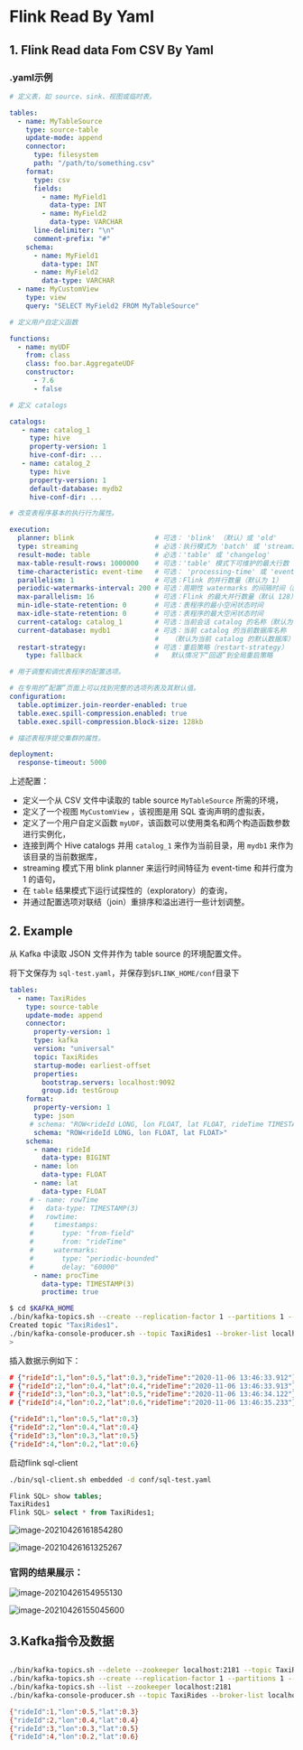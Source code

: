 # Flink Read By Yaml

## 1. Flink Read data Fom CSV By Yaml

### .yaml示例

```yaml
# 定义表，如 source、sink、视图或临时表。

tables:
  - name: MyTableSource
    type: source-table
    update-mode: append
    connector:
      type: filesystem
      path: "/path/to/something.csv"
    format:
      type: csv
      fields:
        - name: MyField1
          data-type: INT
        - name: MyField2
          data-type: VARCHAR
      line-delimiter: "\n"
      comment-prefix: "#"
    schema:
      - name: MyField1
        data-type: INT
      - name: MyField2
        data-type: VARCHAR
  - name: MyCustomView
    type: view
    query: "SELECT MyField2 FROM MyTableSource"

# 定义用户自定义函数

functions:
  - name: myUDF
    from: class
    class: foo.bar.AggregateUDF
    constructor:
      - 7.6
      - false

# 定义 catalogs

catalogs:
   - name: catalog_1
     type: hive
     property-version: 1
     hive-conf-dir: ...
   - name: catalog_2
     type: hive
     property-version: 1
     default-database: mydb2
     hive-conf-dir: ...

# 改变表程序基本的执行行为属性。

execution:
  planner: blink                    # 可选： 'blink' （默认）或 'old'
  type: streaming                   # 必选：执行模式为 'batch' 或 'streaming'
  result-mode: table                # 必选：'table' 或 'changelog'
  max-table-result-rows: 1000000    # 可选：'table' 模式下可维护的最大行数（默认为 1000000，小于 1 则表示无限制）
  time-characteristic: event-time   # 可选： 'processing-time' 或 'event-time' （默认）
  parallelism: 1                    # 可选：Flink 的并行数量（默认为 1）
  periodic-watermarks-interval: 200 # 可选：周期性 watermarks 的间隔时间（默认 200 ms）
  max-parallelism: 16               # 可选：Flink 的最大并行数量（默认 128）
  min-idle-state-retention: 0       # 可选：表程序的最小空闲状态时间
  max-idle-state-retention: 0       # 可选：表程序的最大空闲状态时间
  current-catalog: catalog_1        # 可选：当前会话 catalog 的名称（默认为 'default_catalog'）
  current-database: mydb1           # 可选：当前 catalog 的当前数据库名称
                                    #   （默认为当前 catalog 的默认数据库）
  restart-strategy:                 # 可选：重启策略（restart-strategy）
    type: fallback                  #   默认情况下“回退”到全局重启策略

# 用于调整和调优表程序的配置选项。

# 在专用的”配置”页面上可以找到完整的选项列表及其默认值。
configuration:
  table.optimizer.join-reorder-enabled: true
  table.exec.spill-compression.enabled: true
  table.exec.spill-compression.block-size: 128kb

# 描述表程序提交集群的属性。

deployment:
  response-timeout: 5000
```

上述配置：

- 定义一个从 CSV 文件中读取的 table source `MyTableSource` 所需的环境，
- 定义了一个视图 `MyCustomView` ，该视图是用 SQL 查询声明的虚拟表，
- 定义了一个用户自定义函数 `myUDF`，该函数可以使用类名和两个构造函数参数进行实例化，
- 连接到两个 Hive catalogs 并用 `catalog_1` 来作为当前目录，用 `mydb1` 来作为该目录的当前数据库，
- streaming 模式下用 blink planner 来运行时间特征为 event-time 和并行度为 1 的语句，
- 在 `table` 结果模式下运行试探性的（exploratory）的查询，
- 并通过配置选项对联结（join）重排序和溢出进行一些计划调整。

## 2. Example

从 Kafka 中读取 JSON 文件并作为 table source 的环境配置文件。

将下文保存为 `sql-test.yaml`，并保存到`$FLINK_HOME/conf`目录下

```yaml
tables:
  - name: TaxiRides
    type: source-table
    update-mode: append
    connector:
      property-version: 1
      type: kafka
      version: "universal"
      topic: TaxiRides
      startup-mode: earliest-offset
      properties:
        bootstrap.servers: localhost:9092
        group.id: testGroup
    format:
      property-version: 1
      type: json
     # schema: "ROW<rideId LONG, lon FLOAT, lat FLOAT, rideTime TIMESTAMP>"
      schema: "ROW<rideId LONG, lon FLOAT, lat FLOAT>"
    schema:
      - name: rideId
        data-type: BIGINT
      - name: lon
        data-type: FLOAT
      - name: lat
        data-type: FLOAT
     # - name: rowTime
     #   data-type: TIMESTAMP(3)
     #   rowtime:
     #     timestamps:
     #       type: "from-field"
     #       from: "rideTime"
     #     watermarks:
     #       type: "periodic-bounded"
     #       delay: "60000"
      - name: procTime
        data-type: TIMESTAMP(3)
        proctime: true
```

```sh
$ cd $KAFKA_HOME
./bin/kafka-topics.sh --create --replication-factor 1 --partitions 1 --zookeeper localhost:2181 --topic TaxiRides1
Created topic "TaxiRides1".
./bin/kafka-console-producer.sh --topic TaxiRides1 --broker-list localhost:9092
>
```

插入数据示例如下：

```json
# {"rideId":1,"lon":0.5,"lat":0.3,"rideTime":"2020-11-06 13:46:33.912"}
# {"rideId":2,"lon":0.4,"lat":0.4,"rideTime":"2020-11-06 13:46:33.913"}
# {"rideId":3,"lon":0.3,"lat":0.5,"rideTime":"2020-11-06 13:46:34.122"}
# {"rideId":4,"lon":0.2,"lat":0.6,"rideTime":"2020-11-06 13:46:35.233"}

{"rideId":1,"lon":0.5,"lat":0.3}
{"rideId":2,"lon":0.4,"lat":0.4}
{"rideId":3,"lon":0.3,"lat":0.5}
{"rideId":4,"lon":0.2,"lat":0.6}
```

启动flink sql-client

```sh
./bin/sql-client.sh embedded -d conf/sql-test.yaml
```

```sql
Flink SQL> show tables;
TaxiRides1
Flink SQL> select * from TaxiRides1;
```

![image-20210426161854280](image-20210426161854280.png)

![image-20210426161325267](image-20210426161325267.png)

### 官网的结果展示：

![image-20210426154955130](image-20210426154955130.png)

![image-20210426155045600](image-20210426155045600.png)

## 3.Kafka指令及数据

```sh

./bin/kafka-topics.sh --delete --zookeeper localhost:2181 --topic TaxiRides
./bin/kafka-topics.sh --create --replication-factor 1 --partitions 1 --zookeeper localhost:2181 --topic TaxiRides
./bin/kafka-topics.sh --list --zookeeper localhost:2181
./bin/kafka-console-producer.sh --topic TaxiRides --broker-list localhost:9092

{"rideId":1,"lon":0.5,"lat":0.3}
{"rideId":2,"lon":0.4,"lat":0.4}
{"rideId":3,"lon":0.3,"lat":0.5}
{"rideId":4,"lon":0.2,"lat":0.6}

```

